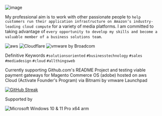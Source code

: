 ![image](https://user-images.githubusercontent.com/27689043/193354205-1b3a760b-83e2-4617-8188-8eb26c1b1d83.png)

My professional aim is to work with other passionate people to `help customers run their application infrastructure on Amazon’s industry-leading cloud compute` for a variety of media platforms. I am committed to taking advantage of `every opportunity to develop my skills and become a valuable member of a business solutions team`. 

![aws](https://img.shields.io/badge/amazon-%23FF9900.svg?style=flat&logo=amazon-aws&logoColor=white&color=FF9900&labelColor=252F3E) ![Cloudflare](https://img.shields.io/badge/Cloudflare-%F38020.svg?style=flat&logo=cloudflare&logoColor=F48120&labelColor=white&color=white) ![vmware by Broadcom](https://img.shields.io/badge/vmware-%607078.svg?style=flat&logo=vmware&logoColor=white&labelColor=0095D3)

Definitive Keywords 
`#solutionsoriented` `#businesstechnology` `#sales` `#mediadesign` `#cloud` `#allthingsweb`

Currently supporting Github.com's README Project and testing viable payment gateways for Magento Commerce OS (adobe) hosted on aws Cloud (Activate Founder's Program) via Bitnami by vmware Launchpad

[![GitHub Streak](https://streak-stats.demolab.com/?user=dravasp&theme=ocean-gradient)](https://git.io/streak-stats)

Supported by 

![Microsoft Windows 10 & 11 Pro x64 arm](https://img.shields.io/badge/Microsoft_Windows-%EE672F.svg?style=flat&logo=windows11&logoColor=0078D4&labelColor=white&color=0078D4) 

